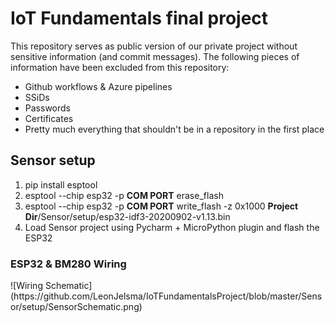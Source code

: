 <h1>IoT Fundamentals final project</h1>

This repository serves as public version of our private project without sensitive information (and commit messages).
The following pieces of information have been excluded from this repository:

<ul>
  <li>Github workflows & Azure pipelines</li>
  <li>SSiDs</li>
  <li>Passwords</li>
  <li>Certificates</li>
  <li>Pretty much everything that shouldn't be in a repository in the first place</li>
</ul>

<h2>Sensor setup</h2>

<ol>
  <li>pip install esptool</li>
  <li>esptool --chip esp32 -p <b>COM PORT</b> erase_flash</li>
  <li>esptool --chip esp32 -p <b>COM PORT</b> write_flash -z 0x1000 <b>Project Dir</b>/Sensor/setup/esp32-idf3-20200902-v1.13.bin</li>
  <li>Load Sensor project using Pycharm + MicroPython plugin and flash the ESP32
</ol>

<h3> ESP32 & BM280 Wiring</h3>
![Wiring Schematic](https://github.com/LeonJelsma/IoTFundamentalsProject/blob/master/Sensor/setup/SensorSchematic.png)
